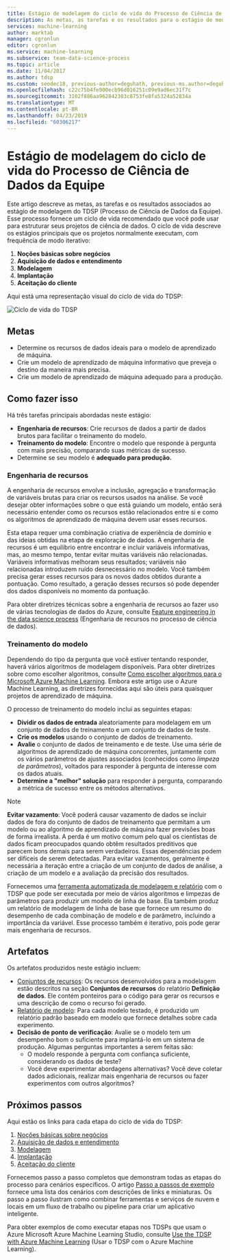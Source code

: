 ```yaml
---
title: Estágio de modelagem do ciclo de vida do Processo de Ciência de Dados da Equipe
description: As metas, as tarefas e os resultados para o estágio de modelagem dos seus projetos de ciência de dados
services: machine-learning
author: marktab
manager: cgronlun
editor: cgronlun
ms.service: machine-learning
ms.subservice: team-data-science-process
ms.topic: article
ms.date: 11/04/2017
ms.author: tdsp
ms.custom: seodec18, previous-author=deguhath, previous-ms.author=deguhath
ms.openlocfilehash: c22c75b4fe900ecb96d016251c09e9ad6ec31f7c
ms.sourcegitcommit: 3102f886aa962842303c8753fe8fa5324a52834a
ms.translationtype: MT
ms.contentlocale: pt-BR
ms.lasthandoff: 04/23/2019
ms.locfileid: "60306217"
---
```

# <a name="modeling-stage-of-the-team-data-science-process-lifecycle"></a>Estágio de modelagem do ciclo de vida do Processo de Ciência de Dados da Equipe

Este artigo descreve as metas, as tarefas e os resultados associados ao estágio de modelagem do TDSP (Processo de Ciência de Dados da Equipe). Esse processo fornece um ciclo de vida recomendado que você pode usar para estruturar seus projetos de ciência de dados. O ciclo de vida descreve os estágios principais que os projetos normalmente executam, com frequência de modo iterativo:

   1. **Noções básicas sobre negócios**
   2. **Aquisição de dados e entendimento**
   3. **Modelagem**
   4. **Implantação**
   5. **Aceitação do cliente**

Aqui está uma representação visual do ciclo de vida do TDSP:

![Ciclo de vida do TDSP](./media/lifecycle/tdsp-lifecycle2.png) 


## <a name="goals"></a>Metas
* Determine os recursos de dados ideais para o modelo de aprendizado de máquina.
* Crie um modelo de aprendizado de máquina informativo que preveja o destino da maneira mais precisa.
* Crie um modelo de aprendizado de máquina adequado para a produção.

## <a name="how-to-do-it"></a>Como fazer isso
Há três tarefas principais abordadas neste estágio:

  * **Engenharia de recursos**: Crie recursos de dados a partir de dados brutos para facilitar o treinamento do modelo.
  * **Treinamento do modelo**: Encontre o modelo que responde à pergunta com mais precisão, comparando suas métricas de sucesso.
  * Determine se seu modelo é **adequado para produção.**

### <a name="feature-engineering"></a>Engenharia de recursos
A engenharia de recursos envolve a inclusão, agregação e transformação de variáveis brutas para criar os recursos usados na análise. Se você desejar obter informações sobre o que está guiando um modelo, então será necessário entender como os recursos estão relacionados entre si e como os algoritmos de aprendizado de máquina devem usar esses recursos. 

Esta etapa requer uma combinação criativa de experiência de domínio e das ideias obtidas na etapa de exploração de dados. A engenharia de recursos é um equilíbrio entre encontrar e incluir variáveis informativas, mas, ao mesmo tempo, tentar evitar muitas variáveis não relacionadas. Variáveis informativas melhoram seus resultados; variáveis não relacionadas introduzem ruído desnecessário no modelo. Você também precisa gerar esses recursos para os novos dados obtidos durante a pontuação. Como resultado, a geração desses recursos só pode depender dos dados disponíveis no momento da pontuação. 

Para obter diretrizes técnicas sobre a engenharia de recursos ao fazer uso de várias tecnologias de dados do Azure, consulte [Feature engineering in the data science process](create-features.md) (Engenharia de recursos no processo de ciência de dados). 

### <a name="model-training"></a>Treinamento do modelo
Dependendo do tipo da pergunta que você estiver tentando responder, haverá vários algoritmos de modelagem disponíveis. Para obter diretrizes sobre como escolher algoritmos, consulte [Como escolher algoritmos para o Microsoft Azure Machine Learning](../studio/algorithm-choice.md). Embora este artigo use o Azure Machine Learning, as diretrizes fornecidas aqui são úteis para quaisquer projetos de aprendizado de máquina. 

O processo de treinamento do modelo inclui as seguintes etapas: 

   * **Dividir os dados de entrada** aleatoriamente para modelagem em um conjunto de dados de treinamento e um conjunto de dados de teste.
   * **Crie os modelos** usando o conjunto de dados de treinamento.
   * **Avalie** o conjunto de dados de treinamento e de teste. Use uma série de algoritmos de aprendizado de máquina concorrentes, juntamente com os vários parâmetros de ajustes associados (conhecidos como *limpeza de parâmetros*), voltados para responder à pergunta de interesse com os dados atuais.
   * **Determine a "melhor" solução** para responder à pergunta, comparando a métrica de sucesso entre os métodos alternativos.

> [!NOTE]
> **Evitar vazamento**: Você poderá causar vazamento de dados se incluir dados de fora do conjunto de dados de treinamento que permitam a um modelo ou ao algoritmo de aprendizado de máquina fazer previsões boas de forma irrealista. A perda é um motivo comum pelo qual os cientistas de dados ficam preocupados quando obtêm resultados preditivos que parecem bons demais para serem verdadeiros. Essas dependências podem ser difíceis de serem detectadas. Para evitar vazamentos, geralmente é necessária a iteração entre a criação de um conjunto de dados de análise, a criação de um modelo e a avaliação da precisão dos resultados. 
> 
> 

Fornecemos uma [ferramenta automatizada de modelagem e relatório](https://github.com/Azure/Azure-TDSP-Utilities/blob/master/DataScienceUtilities/Modeling) com o TDSP que pode ser executada por meio de vários algoritmos e limpezas de parâmetros para produzir um modelo de linha de base. Ela também produz um relatório de modelagem de linha de base que fornece um resumo do desempenho de cada combinação de modelo e de parâmetro, incluindo a importância da variável. Esse processo também é iterativo, pois pode gerar mais engenharia de recursos. 

## <a name="artifacts"></a>Artefatos
Os artefatos produzidos neste estágio incluem:

   * [Conjuntos de recursos](https://github.com/Azure/Azure-TDSP-ProjectTemplate/blob/master/Docs/DataReport/Data%20Defintion.md#feature-sets): Os recursos desenvolvidos para a modelagem estão descritos na seção **Conjuntos de recursos** do relatório **Definição de dados**. Ele contém ponteiros para o código para gerar os recursos e uma descrição de como o recurso foi gerado.
   * [Relatório de modelo](https://github.com/Azure/Azure-TDSP-ProjectTemplate/blob/master/Docs/Model/Model%201/Model%20Report.md): Para cada modelo testado, é produzido um relatório padrão baseado em modelo que fornece detalhes sobre cada experimento.
   * **Decisão de ponto de verificação**: Avalie se o modelo tem um desempenho bom o suficiente para implantá-lo em um sistema de produção. Algumas perguntas importantes a serem feitas são:
     * O modelo responde à pergunta com confiança suficiente, considerando os dados de teste? 
     * Você deve experimentar abordagens alternativas? Você deve coletar dados adicionais, realizar mais engenharia de recursos ou fazer experimentos com outros algoritmos?

## <a name="next-steps"></a>Próximos passos

Aqui estão os links para cada etapa do ciclo de vida do TDSP:

   1. [Noções básicas sobre negócios](lifecycle-business-understanding.md)
   2. [Aquisição de dados e entendimento](lifecycle-data.md)
   3. [Modelagem](lifecycle-modeling.md)
   4. [Implantação](lifecycle-deployment.md)
   5. [Aceitação do cliente](lifecycle-acceptance.md)

Fornecemos passo a passo completos que demonstram todas as etapas do processo para cenários específicos. O artigo [Passo a passos de exemplo](walkthroughs.md) fornece uma lista dos cenários com descrições de links e miniaturas. Os passo a passo ilustram como combinar ferramentas e serviços de nuvem e locais em um fluxo de trabalho ou pipeline para criar um aplicativo inteligente. 

Para obter exemplos de como executar etapas nos TDSPs que usam o Azure Microsoft Azure Machine Learning Studio, consulte [Use the TDSP with Azure Machine Learning](https://docs.microsoft.com/azure/machine-learning/team-data-science-process/) (Usar o TDSP com o Azure Machine Learning). 
